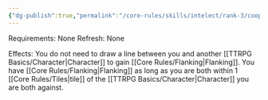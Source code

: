 ```yaml
---
{"dg-publish":true,"permalink":"/core-rules/skills/intelect/rank-3/cooperative-combat/"}
---
```


Requirements: None
Refresh: None

Effects:
You do not need to draw a line between you and another [[TTRPG Basics/Character\|Character]] to gain [[Core Rules/Flanking\|Flanking]]. You have [[Core Rules/Flanking\|Flanking]] as long as you are both within 1 [[Core Rules/Tiles\|tile]] of the [[TTRPG Basics/Character\|Character]] you are both against.
